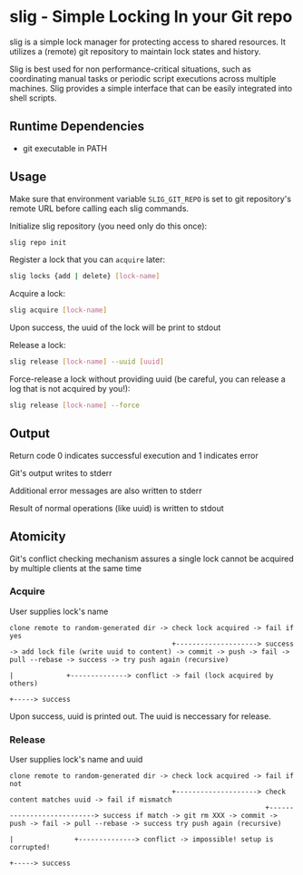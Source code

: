 # slig - Simple Locking In your Git repo

slig is a simple lock manager for protecting access to shared resources.
It utilizes a (remote) git repository to maintain lock states and history.

Slig is best used for non performance-critical situations, such as coordinating
manual tasks or periodic script executions across multiple machines.
Slig provides a simple interface that can be easily integrated into shell scripts.

## Runtime Dependencies

* git executable in PATH

## Usage

Make sure that environment variable `SLIG_GIT_REPO` is set to git repository's remote URL
before calling each slig commands.

Initialize slig repository (you need only do this once):
```sh
slig repo init
```

Register a lock that you can `acquire` later:
```sh
slig locks {add | delete} [lock-name]
```

Acquire a lock:
```sh
slig acquire [lock-name]
```
Upon success, the uuid of the lock will be print to stdout

Release a lock:
```sh
slig release [lock-name] --uuid [uuid]
```

Force-release a lock without providing uuid (be careful, you can release a log that is not acquired by you!):
```sh
slig release [lock-name] --force
```

## Output
Return code 0 indicates successful execution and 1 indicates error

Git's output writes to stderr

Additional error messages are also written to stderr

Result of normal operations (like uuid) is written to stdout

## Atomicity

Git's conflict checking mechanism assures a single lock cannot be acquired by multiple clients at the same time

### Acquire

User supplies lock's name

```
clone remote to random-generated dir -> check lock acquired -> fail if yes
                                        +--------------------> success -> add lock file (write uuid to content) -> commit -> push -> fail -> pull --rebase -> success -> try push again (recursive)
                                                                                                                               |             +--------------> conflict -> fail (lock acquired by others)
                                                                                                                               +-----> success
```

Upon success, uuid is printed out. The uuid is neccessary for release.

### Release

User supplies lock's name and uuid

```
clone remote to random-generated dir -> check lock acquired -> fail if not
                                        +--------------------> check content matches uuid -> fail if mismatch
                                                               +---------------------------> success if match -> git rm XXX -> commit -> push -> fail -> pull --rebase -> success try push again (recursive)
                                                                                                                                         |               +--------------> conflict -> impossible! setup is corrupted!
                                                                                                                                         +-----> success
```
